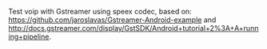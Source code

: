 Test voip with Gstreamer using speex codec, based on: https://github.com/jaroslavas/Gstreamer-Android-example and http://docs.gstreamer.com/display/GstSDK/Android+tutorial+2%3A+A+running+pipeline.
